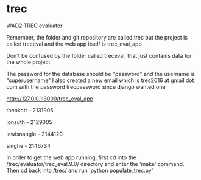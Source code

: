 # trec
WAD2 TREC evaluator

Remember, the folder and git repository are called trec but the project is called treceval
and the web app itself is trec_eval_app

Don't be confused by the folder called treceval, that just contains data for the whole project

The password for the database should be "password" and the username is "superusername"
I also created a new email which is trec2016 at gmail dot com with the password trecpassword since django wanted one


http://127.0.0.1:8000/trec_eval_app

theokott - 2131905

jonsuth - 2129005

lewisnangle - 2144120

singhe - 2146734


In order to get the web app running, first cd into the /trec/evaluator/trec_eval.9.0/ directory and enter the 'make' command.
Then cd back into /trec/ and run 'python populate_trec.py'
